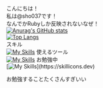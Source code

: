 こんにちは！<br>
私は@sho037です！<br>
なんでかRubyしか反映されないなぜ！<br>
[![Anurag's GitHub stats](https://github-readme-stats.vercel.app/api?username=sho037&count_private=true&show_icons=true&theme=midnight-purple)](https://github.com/anuraghazra/github-readme-stats)<br>
[![Top Langs](https://github-readme-stats.vercel.app/api/top-langs/?username=sho037&count_private=true&layout=default&theme=midnight-purple)](https://github.com/anuraghazra/github-readme-stats)<br>
スキル<br>
[![My Skills](https://skillicons.dev/icons?i=js,html,css,wasm)](https://skillicons.dev)
使えるツール<br>
[![My Skills](https://skillicons.dev/icons?i=bash,powershell,vscode,linux,git,github,ai,ps,instagram,discord)](https://skillicons.dev)
お勉強中<br>
[![My Skills](https://skillicons.dev/icons?i=ae,au,aws,azure,bootstrap,docker,gcp,java,js,jquery,laravel,nextjs,nodejs,php,py,ruby,rails,swift,ts,)](https://skillicons.dev)

お勉強することたくさんすぎいい

<!---
sho037/sho037 is a ✨ special ✨ repository because its `README.md` (this file) appears on your GitHub profile.
You can click the Preview link to take a look at your changes.
--->
